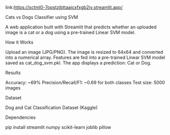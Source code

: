 link:https://sctml0-7opstzjbttaaicxfxgb2iv.streamlit.app/

Cats vs Dogs Classifier using SVM

A web application built with Streamlit that predicts whether an uploaded image is a cat or a dog using a pre-trained Linear SVM model.

How it Works

Upload an image (JPG/PNG).
The image is resized to 64x64 and converted into a numerical array.
Features are fed into a pre-trained Linear SVM model saved as cat_dog_svm.pkl.
The app displays a prediction: Cat or Dog.

Results

Accuracy: ~69%
Precision/Recall/F1: ~0.69 for both classes
Test size: 5000 images

Dataset

Dog and Cat Classification Dataset (Kaggle)

Dependencies

pip install streamlit numpy scikit-learn joblib pillow
